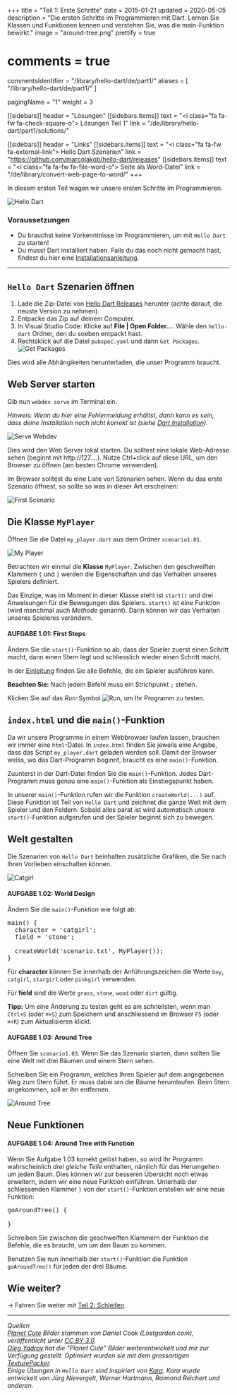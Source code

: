 +++
title = "Teil 1: Erste Schritte"
date = 2015-01-21
updated = 2020-05-05
description = "Die ersten Schritte im Programmieren mit Dart. Lernen Sie Klassen und Funktionen kennen und verstehen Sie, was die main-Funktion bewirkt."
image = "around-tree.png"
prettify = true
# comments = true
commentsIdentifier = "/library/hello-dart/de/part1/"
aliases = [ 
  "/library/hello-dart/de/part1/" 
]

pagingName = "1"
weight = 3

[[sidebars]]
header = "Lösungen"
[[sidebars.items]]
text = "<i class=\"fa fa-fw fa-check-square-o\"></i> Lösungen Teil 1"
link = "/de/library/hello-dart/part1/solutions/"

[[sidebars]]
header = "Links"
[[sidebars.items]]
text = "<i class=\"fa fa-fw fa-external-link\"></i> Hello Dart Szenarien"
link = "https://github.com/marcojakob/hello-dart/releases"
[[sidebars.items]]
text = "<i class=\"fa fa-fw fa-file-word-o\"></i> Seite als Word-Datei"
link = "/de/library/convert-web-page-to-word/"
+++

In diesem ersten Teil wagen wir unsere ersten Schritte im Programmieren.  

![Hello Dart](hello.png)


### Voraussetzungen

* Du brauchst keine Vorkenntnisse im Programmieren, um mit `Hello Dart` zu starten!
* Du musst Dart installiert haben. Falls du das noch nicht gemacht hast, findest du hier eine [Installationsanleitung](/de/library/dart-install/).

***

## `Hello Dart` Szenarien öffnen

1. Lade die Zip-Datei von [Hello Dart Releases](https://github.com/marcojakob/hello-dart/releases) herunter (achte darauf, die neuste Version zu nehmen).  
2. Entpacke das Zip auf deinem Computer.
3. In Visual Studio Code: Klicke auf **File | Open Folder...**. Wähle den `hello-dart` Ordner, den du soeben entpackt hast.
4. Rechtsklick auf die Datei `pubspec.yaml` und dann `Get Packages`.   
![Get Packages](get-packages.png)

Dies wird alle Abhängikeiten herunterladen, die unser Programm braucht.

##  Web Server starten

Gib nun `webdev serve` im Terminal ein.

*Hinweis: Wenn du hier eine Fehlermeldung erhältst, dann kann es sein, dass deine Installation noch nicht korrekt ist (siehe [Dart Installation](/de/library/dart-install/)).*

![Serve Webdev](terminal-start-webdev.png)

Dies wird den Web Server lokal starten. Du solltest eine lokale Web-Adresse sehen (beginnt mit http://127....). Nutze Ctrl+click auf diese URL, um den Browser zu öffnen (am besten Chrome verwenden).

Im Browser solltest du eine Liste von Szenarien sehen. Wenn du das erste Szenario öffnest, so sollte so was in dieser Art erscheinen:

![First Scenario](first-scenario.png)

## Die Klasse `MyPlayer`

Öffnen Sie die Datei `my_player.dart` aus dem Ordner `scenario1.01`.

![My Player](my-player.png)

Betrachten wir einmal die **Klasse** `MyPlayer`. Zwischen den geschweiften Klammern `{` und `}` werden die Eigenschaften und das Verhalten unseres Spielers definiert. 

Das Einzige, was im Moment in dieser Klasse steht ist `start()` und drei Anweisungen für die Bewegungen des Spielers. `start()` ist eine Funktion (wird manchmal auch *Methode* genannt). Darin können wir das Verhalten unseres Spieleres verändern.


#### <i class="fa fa-rocket mg-t"></i> AUFGABE 1.01: First Steps

Ändern Sie die `start()`-Funktion so ab, dass der Spieler zuerst einen Schritt macht, dann einen Stern legt und schliesslich wieder einen Schritt macht.

In der [Einleitung](/de/library/hello-dart/) finden Sie alle Befehle, die ein Spieler ausführen kann.

<div class="alert alert-info">
  <strong>Beachten Sie:</strong> Nach jedem Befehl muss ein Strichpunkt <code>;</code> stehen. 
</div>

Klicken Sie auf das *Run*-Symbol ![Run](run.png), um Ihr Programm zu testen.


## `index.html` und die `main()`-Funktion

Da wir unsere Programme in einem Webbrowser laufen lassen, brauchen wir immer eine `html`-Datei. In `index.html` finden Sie jeweils eine Angabe, dass das Script `my_player.dart` geladen werden soll. Damit der Browser weiss, wo das Dart-Programm beginnt, braucht es eine `main()`-Funktion. 

Zuunterst in der Dart-Datei finden Sie die `main()`-Funktion. Jedes Dart-Programm muss genau eine `main()`-Funktion als Einstiegspunkt haben.

In unserer `main()`-Funktion rufen wir die Funktion `createWorld(...)` auf. Diese Funktion ist Teil von `Hello Dart` und zeichnet die ganze Welt mit dem Spieler und den Feldern. Sobald alles parat ist wird automatisch unsere `start()`-Funktion aufgerufen und der Spieler beginnt sich zu bewegen.


## Welt gestalten

Die Szenarien von `Hello Dart` beinhalten zusätzliche Grafiken, die Sie nach Ihren Vorlieben einschalten können.

![Catgirl](catgirl.png)


#### <i class="fa fa-rocket mg-t"></i> AUFGABE 1.02: World Design

Ändern Sie die `main()`-Funktion wie folgt ab:

<pre class="prettyprint lang-dart">
main() {
  character = 'catgirl';
  field = 'stone';
  
  createWorld('scenario.txt', MyPlayer());
}
</pre>

Für **character** können Sie innerhalb der Anführungszeichen die Werte `boy`, `catgirl`, `stargirl` oder `pinkgirl` verwenden.

Für **field** sind die Werte `grass`, `stone`, `wood` oder `dirt` gültig.

<div class="alert alert-info">
  <strong>Tipp:</strong> Um eine Änderung zu testen geht es am schnellsten, wenn man <code>Ctrl+S</code> (oder <code>⌘+S</code>) zum Speichern und anschliessend im Browser <code>F5</code> (oder <code>⌘+R</code>) zum Aktualisieren klickt.
</div>


#### <i class="fa fa-rocket mg-t"></i> AUFGABE 1.03: Around Tree

Öffnen Sie `scenario1.03`. Wenn Sie das Szenario starten, dann sollten Sie eine Welt mit drei Bäumen und einem Stern sehen.

Schreiben Sie ein Programm, welches Ihren Spieler auf dem angegebenen Weg zum Stern führt. Er muss dabei um die Bäume herumlaufen. Beim Stern angekommen, soll er ihn entfernen.

![Around Tree](around-tree.png)


## Neue Funktionen

#### <i class="fa fa-rocket mg-t"></i> AUFGABE 1.04: Around Tree with Function

Wenn Sie Aufgabe 1.03 korrekt gelöst haben, so wird Ihr Programm wahrscheinlich *drei gleiche Teile* enthalten, nämlich für das Herumgehen um jeden Baum. Dies können wir zur besseren Übersicht noch etwas erweitern, indem wir eine neue Funktion einführen. Unterhalb der schliessenden Klammer `}` von der `start()`-Funktion erstellen wir eine neue Funktion:

<pre class="prettyprint lang-dart">
goAroundTree() {

}
</pre>

Schreiben Sie zwischen die geschweiften Klammern der Funktion die Befehle, die es braucht, um um den Baum zu kommen.

Benutzen Sie nun innerhalb der `start()`-Funktion die Funktion `goAroundTree()` für jeden der drei Bäume.


## Wie weiter?

&rarr; Fahren Sie weiter mit [Teil 2: Schleifen](/de/library/hello-dart/part2/).


***

*Quellen*<br>
<em class="small">
[Planet Cute](http://www.lostgarden.com/2007/05/dancs-miraculously-flexible-game.html) Bilder stammen von Daniel Cook (Lostgarden.com), veröffentlicht unter [CC BY 3.0](http://creativecommons.org/licenses/by/3.0/us/).<br>
[Oleg Yadrov](https://www.linkedin.com/in/olegyadrov) hat die "Planet Cute" Bilder weiterentwickelt und mir zur Verfügung gestellt. Optimiert wurden sie mit dem grossartigen [TexturePacker](https://www.codeandweb.com/texturepacker).<br>
Einige Übungen in `Hello Dart` sind inspiriert von [Kara](http://www.swisseduc.ch/informatik/karatojava/). Kara wurde entwickelt von Jürg Nievergelt, Werner Hartmann, Raimond Reichert und anderen.
</em>